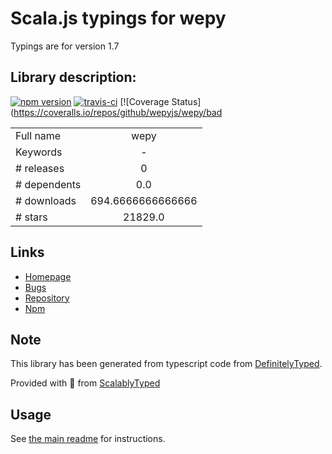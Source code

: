 
# Scala.js typings for wepy

Typings are for version 1.7

## Library description:
[![npm version](https://badge.fury.io/js/wepy.svg)](https://badge.fury.io/js/wepy) [![travis-ci](https://travis-ci.org/wepyjs/wepy.svg?branch=master)](https://travis-ci.org/wepyjs/wepy) [![Coverage Status](https://coveralls.io/repos/github/wepyjs/wepy/bad

|                    |                 |
| ------------------ | :-------------: |
| Full name          | wepy |
| Keywords           | - |
| # releases         | 0 |
| # dependents       | 0.0 |
| # downloads        | 694.6666666666666 |
| # stars            | 21829.0 |

## Links
- [Homepage](https://github.com/wepyjs/wepy#readme)
- [Bugs](https://github.com/wepyjs/wepy/issues)
- [Repository](https://github.com/wepyjs/wepy)
- [Npm](https://www.npmjs.com/package/wepy)
    


## Note
This library has been generated from typescript code from [DefinitelyTyped](https://definitelytyped.org).

Provided with :purple_heart: from [ScalablyTyped](https://github.com/oyvindberg/ScalablyTyped)

## Usage
See [the main readme](../../readme.md) for instructions.


